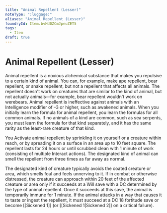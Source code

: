 ```yaml
---
title: "Animal Repellent (Lesser)"
noteType: ":luggage:"
aliases: "Animal Repellent (Lesser)"
foundryId: Item.bvHd0ZCmJpeuZET5
tags:
  - Item
draft: true
---
```


# Animal Repellent (Lesser)

Animal repellent is a noxious alchemical substance that makes you repulsive to a certain kind of animal. You can, for example, make ape repellent, bear repellent, or snake repellent, but not a repellent that affects all animals. The repellent doesn't work on creatures that are similar to the kind of animal, but not actually animals—for example, bear repellent wouldn't work on werebears. Animal repellent is ineffective against animals with an Intelligence modifier of –3 or higher, such as awakened animals. When you initially learn the formula for animal repellent, you learn the formulas for all common animals. If no animals of a kind are common, such as sea serpents, you must learn the formula for that kind separately, and it has the same rarity as the least-rare creature of that kind.

You Activate animal repellent by sprinkling it on yourself or a creature within reach, or by spreading it on a surface in an area up to 10 feet square. The repellent lasts for 24 hours or until scrubbed clean with 1 minute of work (consisting of multiple Interact actions). The designated kind of animal can smell the repellent from three times as far away as normal.

The designated kind of creature typically avoids the coated creature or area, which smells foul and feels unnerving to it. If in combat or otherwise distressed, the creature can approach within 20 feet of the affected creature or area only if it succeeds at a Will save with a DC determined by the type of animal repellent. Once it succeeds at this save, the animal is temporarily immune for 1 minute. If the animal attacks in a way that causes it to taste or ingest the repellent, it must succeed at a DC 18 fortitude save or become [[Sickened 1]] (or [[Sickened 1|Sickened 2]] on a critical failure).
